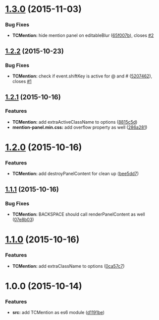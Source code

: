 <a name="1.3.0"></a>
# [1.3.0](https://github.com/tomchentw/medium-editor-tc-mention/compare/v1.2.2...v1.3.0) (2015-11-03)


### Bug Fixes

* **TCMention:** hide mention panel on editableBlur ([65f007b](https://github.com/tomchentw/medium-editor-tc-mention/commit/65f007b)), closes [#2](https://github.com/tomchentw/medium-editor-tc-mention/issues/2)



<a name="1.2.2"></a>
## [1.2.2](https://github.com/tomchentw/medium-editor-tc-mention/compare/v1.2.1...v1.2.2) (2015-10-23)


### Bug Fixes

* **TCMention:** check if event.shiftKey is active for @ and # ([5207462](https://github.com/tomchentw/medium-editor-tc-mention/commit/5207462)), closes [#1](https://github.com/tomchentw/medium-editor-tc-mention/issues/1)



<a name="1.2.1"></a>
## [1.2.1](https://github.com/tomchentw/medium-editor-tc-mention/compare/v1.2.0...v1.2.1) (2015-10-16)


### Features

* **TCMention:** add extraActiveClassName to options ([8815c5d](https://github.com/tomchentw/medium-editor-tc-mention/commit/8815c5d))
* **mention-panel.min.css:** add overflow property as well ([286a281](https://github.com/tomchentw/medium-editor-tc-mention/commit/286a281))



<a name="1.2.0"></a>
# [1.2.0](https://github.com/tomchentw/medium-editor-tc-mention/compare/v1.1.1...v1.2.0) (2015-10-16)


### Features

* **TCMention:** add destroyPanelContent for clean up ([bee5dd7](https://github.com/tomchentw/medium-editor-tc-mention/commit/bee5dd7))



<a name="1.1.1"></a>
## [1.1.1](https://github.com/tomchentw/medium-editor-tc-mention/compare/v1.1.0...v1.1.1) (2015-10-16)


### Bug Fixes

* **TCMention:** BACKSPACE should call renderPanelContent as well ([07e8b03](https://github.com/tomchentw/medium-editor-tc-mention/commit/07e8b03))



<a name="1.1.0"></a>
# [1.1.0](https://github.com/tomchentw/medium-editor-tc-mention/compare/v1.0.0...v1.1.0) (2015-10-16)


### Features

* **TCMention:** add extraClassName to options ([0ca57c7](https://github.com/tomchentw/medium-editor-tc-mention/commit/0ca57c7))



<a name="1.0.0"></a>
# 1.0.0 (2015-10-14)


### Features

* **src:** add TCMention as es6 module ([d1191be](https://github.com/tomchentw/medium-editor-tc-mention/commit/d1191be))



